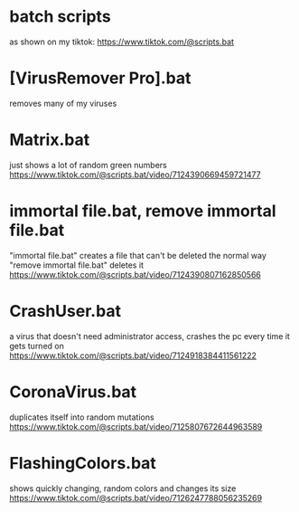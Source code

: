 # batch scripts
 as shown on my tiktok: https://www.tiktok.com/@scripts.bat

# [VirusRemover Pro].bat
 removes many of my viruses

# Matrix.bat
 just shows a lot of random green numbers
 https://www.tiktok.com/@scripts.bat/video/7124390669459721477
 
# immortal file.bat, remove immortal file.bat
 "immortal file.bat" creates a file that can't be deleted the normal way "remove immortal file.bat" deletes it
 https://www.tiktok.com/@scripts.bat/video/7124390807162850566
 
# CrashUser.bat
 a virus that doesn't need administrator access, crashes the pc every time it gets turned on
 https://www.tiktok.com/@scripts.bat/video/7124918384411561222

# CoronaVirus.bat
 duplicates itself into random mutations
 https://www.tiktok.com/@scripts.bat/video/7125807672644963589

# FlashingColors.bat
 shows quickly changing, random colors and changes its size
 https://www.tiktok.com/@scripts.bat/video/7126247788056235269
